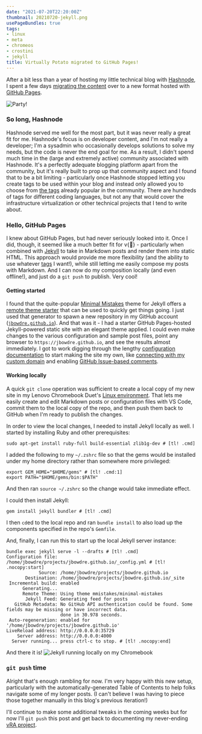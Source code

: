 ```yaml
---
date: "2021-07-20T22:20:00Z"
thumbnail: 20210720-jekyll.png
usePageBundles: true
tags:
- linux
- meta
- chromeos
- crostini
- jekyll
title: Virtually Potato migrated to GitHub Pages!
---
```


After a bit less than a year of hosting my little technical blog with [Hashnode](https://hashnode.com), I spent a few days [migrating the content](/script-to-update-image-embed-links-in-markdown-files) over to a new format hosted with [GitHub Pages](https://pages.github.com/).

![Party!](20210720-party.gif)

### So long, Hashnode
Hashnode served me well for the most part, but it was never really a great fit for me. Hashnode's focus is on developer content, and I'm not really a developer; I'm a sysadmin who occasionally develops solutions to solve my needs, but the code is never the end goal for me. As a result, I didn't spend much time in the (large and extremely active) community associated with Hashnode. It's a perfectly adequate blogging platform apart from the community, but it's really built to prop up that community aspect and I found that to be a bit limiting - particularly once Hashnode stopped letting you create tags to be used within your blog and instead only allowed you to choose from [the tags](https://hashnode.com/tags) already popular in the community. There are hundreds of tags for different coding languages, but not any that would cover the infrastructure virtualization or other technical projects that I tend to write about.

### Hello, GitHub Pages
I knew about GitHub Pages, but had never seriously looked into it. Once I did, though, it seemed like a much better fit for v{:potato:} - particularly when combined with [Jekyll](https://jekyllrb.com/) to take in Markdown posts and render them into static HTML. This approach would provide me more flexibility (and the ability to use whatever [tags](/tags) I want!), while still letting me easily compose my posts with Markdown. And I can now do my composition locally (and even offline!), and just do a `git push` to publish. Very cool!

#### Getting started
I found that the quite-popular [Minimal Mistakes](https://mademistakes.com/work/minimal-mistakes-jekyll-theme/) theme for Jekyll offers a [remote theme starter](https://github.com/mmistakes/mm-github-pages-starter/generate) that can be used to quickly get things going. I just used that generator to spawn a new repository in my GitHub account ([`jbowdre.github.io`](https://github.com/jbowdre/jbowdre.github.io)). And that was it - I had a starter GitHub Pages-hosted Jekyll-powered static site with an elegant theme applied. I could even make changes to the various configuration and sample post files, point any browser to `https://jbowdre.github.io`, and see the results almost immediately. I got to work digging through the lengthy [configuration documentation](https://mmistakes.github.io/minimal-mistakes/docs/configuration/) to start making the site my own, like [connecting with my custom domain](https://docs.github.com/en/pages/configuring-a-custom-domain-for-your-github-pages-site/managing-a-custom-domain-for-your-github-pages-site) and enabling [GitHub Issue-based comments](https://github.com/apps/utterances).

#### Working locally
A quick `git clone` operation was sufficient to create a local copy of my new site in my Lenovo Chromebook Duet's [Linux environment](/setting-up-linux-on-a-new-lenovo-chromebook-duet-bonus-arm64-complications). That lets me easily create and edit Markdown posts or configuration files with VS Code, commit them to the local copy of the repo, and then push them back to GitHub when I'm ready to publish the changes.

In order to view the local changes, I needed to install Jekyll locally as well. I started by installing Ruby and other prerequisites:
```shell
sudo apt-get install ruby-full build-essential zlib1g-dev # [tl! .cmd]
```

I added the following to my `~/.zshrc` file so that the gems would be installed under my home directory rather than somewhere more privileged:
```shell
export GEM_HOME="$HOME/gems" # [tl! .cmd:1]
export PATH="$HOME/gems/bin:$PATH"
```

And then ran `source ~/.zshrc` so the change would take immediate effect.

I could then install Jekyll:
```shell
gem install jekyll bundler # [tl! .cmd]
```

I then `cd`ed to the local repo and ran `bundle install` to also load up the components specified in the repo's `Gemfile`.

And, finally, I can run this to start up the local Jekyll server instance:
```shell
bundle exec jekyll serve -l --drafts # [tl! .cmd]
Configuration file: /home/jbowdre/projects/jbowdre.github.io/_config.yml # [tl! .nocopy:start]
            Source: /home/jbowdre/projects/jbowdre.github.io
       Destination: /home/jbowdre/projects/jbowdre.github.io/_site
 Incremental build: enabled
      Generating...
      Remote Theme: Using theme mmistakes/minimal-mistakes
       Jekyll Feed: Generating feed for posts
   GitHub Metadata: No GitHub API authentication could be found. Some fields may be missing or have incorrect data.
                    done in 30.978 seconds.
 Auto-regeneration: enabled for '/home/jbowdre/projects/jbowdre.github.io'
LiveReload address: http://0.0.0.0:35729
    Server address: http://0.0.0.0:4000
  Server running... press ctrl-c to stop. # [tl! .nocopy:end]
```

And there it is!
![Jekyll running locally on my Chromebook](20210720-jekyll.png)

### `git push` time
Alright that's enough rambling for now. I'm very happy with this new setup, particularly with the automatically-generated Table of Contents to help folks navigate some of my longer posts. (I can't believe I was having to piece those together manually in this blog's previous iteration!)

I'll continue to make some additional tweaks in the coming weeks but for now I'll `git push` this post and get back to documenting my never-ending [vRA project](/series/vra8).